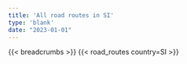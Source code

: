 ```yaml
---
title: 'All road routes in SI'
type: 'blank'
date: "2023-01-01"
---
```


{{< breadcrumbs >}}
{{< road_routes country=SI >}}
